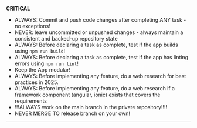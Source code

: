 **CRITICAL**
- ALWAYS: Commit and push code changes after completing ANY task - no exceptions!
- NEVER: leave uncommitted or unpushed changes - always maintain a consistent and backed-up repository state
- ALWAYS: Before declaring a task as complete, test if the app builds using `npm run build`!
- ALWAYS: Before declaring a task as complete, test if the app has linting errors using `npm run lint`!
- Keep the App modular!
- ALWAYS: Before implementing any feature, do a web research for best practices in 2025.
- ALWAYS: Before implementing any feature, do a web research if a framework component (angular, ionic) exists that covers the requirements
- !!!ALWAYS work on the main branch in the private repository!!!!
- NEVER MERGE TO release branch on your own!
---